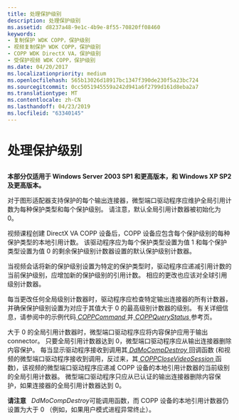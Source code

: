 ```yaml
---
title: 处理保护级别
description: 处理保护级别
ms.assetid: d8237a48-9e1c-4b9e-8f55-70820ff08460
keywords:
- 复制保护 WDK COPP，保护级别
- 视频复制保护 WDK COPP，保护级别
- COPP WDK DirectX VA，保护级别
- 受保护视频 WDK COPP，保护级别
ms.date: 04/20/2017
ms.localizationpriority: medium
ms.openlocfilehash: 565b13026d18917bc1347f390de230f5a23bc724
ms.sourcegitcommit: 0cc5051945559a242d941a6f2799d161d8eba2a7
ms.translationtype: MT
ms.contentlocale: zh-CN
ms.lasthandoff: 04/23/2019
ms.locfileid: "63340145"
---
```

# <a name="handling-protection-levels"></a>处理保护级别


## <span id="ddk_handling_protection_levels_gg"></span><span id="DDK_HANDLING_PROTECTION_LEVELS_GG"></span>


**本部分仅适用于 Windows Server 2003 SP1 和更高版本，和 Windows XP SP2 及更高版本。**

对于图形适配器支持保护的每个输出连接器，微型端口驱动程序应维护全局引用计数为每种保护类型和每个保护级别。 请注意，默认全局引用计数器被初始化为 0。

视频课程创建 DirectX VA COPP 设备后，COPP 设备应包含每个保护级别的每种保护类型的本地引用计数。 该驱动程序应为每个保护类型设置为值 1 和每个保护类型设置为值 0 的剩余保护级别计数器设置的默认保护级别计数器。

当视频会话将新的保护级别设置为特定的保护类型时，驱动程序应递减引用计数的当前保护级别，应增加新的保护级别的引用计数。 相应的更改也应该对全球引用级别计数器。

每当更改任何全局级别计数器时，驱动程序应检查特定输出连接器的所有计数器，并确保保护级别设置为对应于其值大于 0 的最高级别计数器的级别。 有关详细信息，请参阅中的示例代码[ *COPPCommand* ](https://msdn.microsoft.com/library/windows/hardware/ff539642)并[ *COPPQueryStatus* ](https://msdn.microsoft.com/library/windows/hardware/ff539652)参考页。

大于 0 的全局引用计数器时，微型端口驱动程序应将内容保护应用于输出 connector。 只要全局引用计数器达到 0，微型端口驱动程序应从输出连接器删除内容保护。 每当显示驱动程序接收到调用其[ *DdMoCompDestroy* ](https://msdn.microsoft.com/library/windows/hardware/ff549664)回调函数 (和视频的微型端口驱动程序接收到调用，反过来，其[ *COPPCloseVideoSession* ](https://msdn.microsoft.com/library/windows/hardware/ff539638)函数)，该视频的微型端口驱动程序应递减 COPP 设备的本地引用计数器的当前级别的全局引用计数器。 微型端口驱动程序只应从已认证的输出连接器删除内容保护，如果连接器的全局引用计数器达到 0。

**请注意**   *DdMoCompDestroy*可能调用函数，而 COPP 设备的本地引用计数器仍设置为大于 0 （例如，如果用户模式进程异常终止）。

 

 

 





